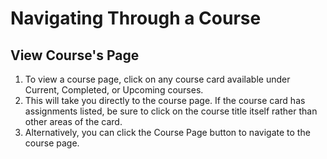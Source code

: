 # Navigating Through a Course


## View Course's Page
1. To view a course page, click on any course card available under Current, Completed, or Upcoming courses.
2. This will take you directly to the course page. If the course card has assignments listed, be sure to click on the course title itself rather than other areas of the card.
3. Alternatively, you can click the Course Page button to navigate to the course page.
